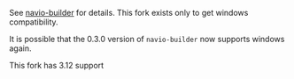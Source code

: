 See [navio-builder](https://pypi.org/project/navio-builder) for details.
This fork exists only to get windows compatibility.

It is possible that the 0.3.0 version of `navio-builder` now supports windows again.

This fork has 3.12 support